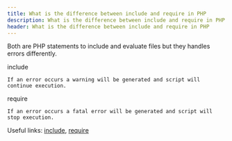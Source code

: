 ```yaml
---
title: What is the difference between include and require in PHP
description: What is the difference between include and require in PHP.
header: What is the difference between include and require in PHP
---
```

Both are PHP statements to include and evaluate files but they handles errors differently.

include

    If an error occurs a warning will be generated and script will continue execution.

require

    If an error occurs a fatal error will be generated and script will stop execution.

Useful links: [include](http://php.net/manual/en/function.include.php), [require](http://php.net/manual/en/function.require.php)


